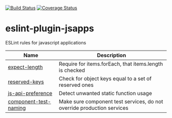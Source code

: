 [![Build Status](https://travis-ci.org/ideadapt/eslint-plugin-jsapps.svg?branch=master)](https://travis-ci.org/ideadapt/eslint-plugin-jsapps)
[![Coverage Status](https://coveralls.io/repos/ideadapt/eslint-plugin-jsapps/badge.svg)](https://coveralls.io/r/ideadapt/eslint-plugin-jsapps)

# eslint-plugin-jsapps
ESLint rules for javascript applications

|Name|Description|
|---|---|
|[expect-length](docs/rules/expect-length.md)|Require for items.forEach, that items.length is checked|
|[reserved-keys](docs/rules/reserved-keys.md)|Check for object keys equal to a set of reserved ones|
|[js-api-preference](docs/rules/js-api-preference.md)|Detect unwanted static function usage|
|[component-test-naming](docs/rules/component-test-naming.md)|Make sure component test services, do not override production services|

